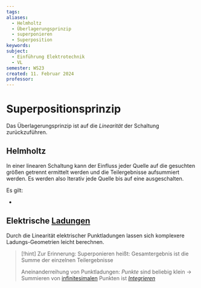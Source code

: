 ```yaml
---
tags: 
aliases:
  - Helmholtz
  - Überlagerungsprinzip
  - superponieren
  - Superposition
keywords: 
subject:
  - Einführung Elektrotechnik
  - VL
semester: WS23
created: 11. Februar 2024
professor:
---
```

 

# Superpositionsprinzip

Das Überlagerungsprinzip ist auf die *Linearität* der Schaltung zurückzuführen.

## Helmholtz

In einer linearen Schaltung kann der Einfluss jeder Quelle auf die gesuchten größen getrennt ermittelt werden und die Teilergebnisse aufsummiert werden. Es werden also Iterativ jede Quelle bis auf eine ausgeschalten.

Es gilt:

-

## Elektrische [Ladungen](elektrisches%20Feld.md)

Durch die Linearität elektrischer Punktladungen lassen sich komplexere Ladungs-Geometrien leicht berechnen. 

> [!hint] Zur Erinnerung:
> Superponieren heißt: Gesamtergebnis ist die Summe der einzelnen Teilergebnisse
> 
> Aneinanderreihung von Punktladungen: *Punkte* sind beliebig klein $\to$ Summieren von [infinitesimalen](../Mathematik/{MOC}%20Infinitesimalrechnung.md) Punkten ist *[Integrieren](Integralrechnung.md)*   

